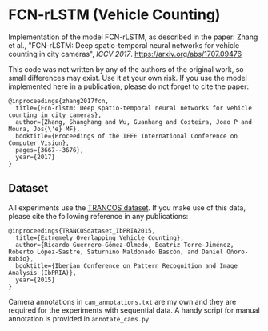 # FCN-rLSTM (Vehicle Counting)

Implementation of the model FCN-rLSTM, as described in the paper: 
Zhang et al., "FCN-rLSTM: Deep spatio-temporal neural networks for vehicle counting in city cameras", *ICCV 2017*.
https://arxiv.org/abs/1707.09476

This code was not written by any of the authors of the original work, so small differences may exist. Use it at your own risk.
If you use the model implemented here in a publication, please do not forget to cite the paper:
```
@inproceedings{zhang2017fcn,
  title={Fcn-rlstm: Deep spatio-temporal neural networks for vehicle counting in city cameras},
  author={Zhang, Shanghang and Wu, Guanhang and Costeira, Joao P and Moura, Jos{\'e} MF},
  booktitle={Proceedings of the IEEE International Conference on Computer Vision},
  pages={3667--3676},
  year={2017}
}
```

## Dataset
All experiments use the [TRANCOS dataset](http://agamenon.tsc.uah.es/Personales/rlopez/data/trancos/).
If you make use of this data, please cite the following reference in any publications:
```
@inproceedings{TRANCOSdataset_IbPRIA2015,
  title={Extremely Overlapping Vehicle Counting},
  author={Ricardo Guerrero-Gómez-Olmedo, Beatriz Torre-Jiménez, Roberto López-Sastre, Saturnino Maldonado Bascón, and Daniel Oñoro-Rubio},
  booktitle={Iberian Conference on Pattern Recognition and Image Analysis (IbPRIA)},
  year={2015}
}
```
Camera annotations in `cam_annotations.txt` are my own and they are required for the experiments with sequential data. A handy script for manual annotation is provided in `annotate_cams.py`.
